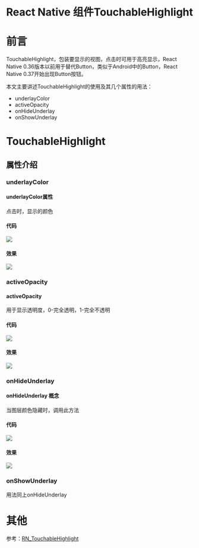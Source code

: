 # React Native 组件TouchableHighlight

# 前言 
TouchableHighlight，包装要显示的视图，点击时可用于高亮显示，React Native 0.36版本以前用于替代Button，类似于Android中的Button，React Native 0.37开始出现Button按钮。  

本文主要讲述TouchableHighlight的使用及其几个属性的用法：  

- underlayColor
- activeOpacity
- onHideUnderlay
- onShowUnderlay

<!--more-->


# TouchableHighlight

## 属性介绍 

### underlayColor
#### underlayColor属性
点击时，显示的颜色  
#### 代码 
![][1]
#### 效果
![][2] 
### activeOpacity
#### activeOpacity
用于显示透明度，0-完全透明，1-完全不透明
#### 代码
![][3]
#### 效果 
![][4] 
### onHideUnderlay
#### onHideUnderlay 概念 
当图层颜色隐藏时，调用此方法 
#### 代码 
![][5]
#### 效果
![][6]
### onShowUnderlay
用法同上onHideUnderlay

# 其他 
参考：[RN_TouchableHighlight][7]    




[1]: http://p4ykqh02p.bkt.clouddn.com/rn-touchable-underlinecolor-code.png
[2]: http://p4ykqh02p.bkt.clouddn.com/rn-touchable-underlinecolor.gif
[3]: http://p4ykqh02p.bkt.clouddn.com/rn-touchable-activeopacity-code.png
[4]: http://p4ykqh02p.bkt.clouddn.com/rn-touchable-activeopacity-code.gif
[5]: http://p4ykqh02p.bkt.clouddn.com/rn-touchable-onhideunderlay-code.png
[6]: http://p4ykqh02p.bkt.clouddn.com/rn-touchable-onhideunderlay-code.png
[7]: https://github.com/PGzxc/RN_TouchableHighlight

